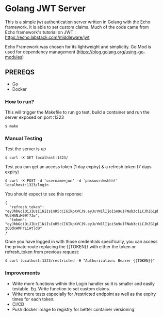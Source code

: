 # Golang JWT Server

This is a simple jwt authentication server written in Golang with the Echo framework. It is able to set custom claims.
Much of the code came from Echo framework's tutorial on JWT : https://echo.labstack.com/middleware/jwt

Echo Framework was chosen for its lightweight and simplicity. 
Go Mod is used for dependency management (https://blog.golang.org/using-go-modules)

## PREREQS
- Go
- Docker 

### How to run?
This will trigger the Makefile to run go test, build a container and run the server exposed on port :1323
```
$ make
```
### Manual Testing
Test the server is up 
```
$ curl -X GET localhost:1323/
```

Test you can get an access token (1 day expiry) & a refresh token (7 days expiry)
```
$ curl -X POST -d 'username=jon' -d 'password=shhh!' localhost:1323/login
```
You should expect to see this reponse:
```
{
  "refresh_token": "eyJhbGciOiJIUzI1NiIsInR5cCI6IkpXVCJ9.eyJuYW1lIjoiSm9uIFNub3ciLCJhZG1pbiI6dHJ1ZSwiZXhwIjoxNTY4Njk4MjY5LCJzdWIiOiIxIn0.LekFS1tc0hoTJMv_EPkoUEP7tKFT-VUzHANiH09f7Jw",
  "token": "eyJhbGciOiJIUzI1NiIsInR5cCI6IkpXVCJ9.eyJuYW1lIjoiSm9uIFNub3ciLCJhZG1pbiI6dHJ1ZSwiZXhwIjoxNTY4MTc5ODY5fQ.rnOv0MGrDSUW_h0Q2W9hzUdpKG-zCQdxAMPrLiAtld0"
}
```

Once you have logged in with those credentials specifically, you can access the private route replacing the {{TOKEN}} with either the token or refresh_token from previous request: 
```
$ curl localhost:1323/restricted -H "Authorization: Bearer {{TOKEN}}"
```

### Improvements
- Write more functions within the Login handler so it is smaller and easily testable. Eg. Write function to set custom claims. 
- Write more tests especially for /restricted endpoint as well as the expiry times for each token. 
- CI/CD 
- Push docker image to registry for better container versioning